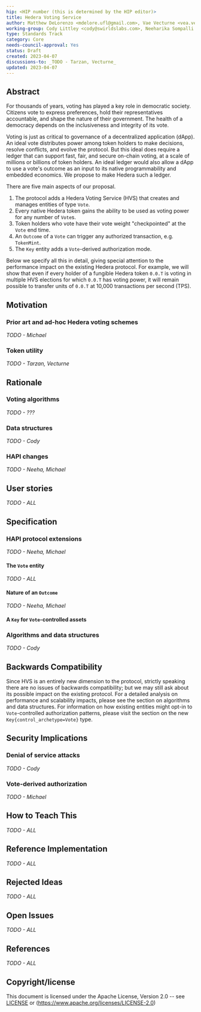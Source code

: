 ```yaml
---
hip: <HIP number (this is determined by the HIP editor)>
title: Hedera Voting Service
author: Matthew DeLorenzo <mdelore.ufl@gmail.com>, Vae Vecturne <vea.vecturne@gmail.com>
working-group: Cody Littley <cody@swirldslabs.com>, Neeharika Sompalli <neeharika.sompalli@swirldslabs.com>, Michael Tinker <michael.tinker@swirldslabs.com>, GPT-4 <info@openai.com> 
type: Standards Track
category: Core
needs-council-approval: Yes
status: Draft
created: 2023-04-07
discussions-to: _TODO - Tarzan, Vecturne_
updated: 2023-04-07
---
```


## Abstract

For thousands of years, voting has played a key role in democratic society. Citizens vote to express preferences, hold their 
representatives accountable, and shape the nature of their government. The health of a democracy depends on the inclusiveness 
and integrity of its vote.

Voting is just as critical to governance of a decentralized application (dApp). An ideal vote distributes power among token holders to 
make decisions, resolve conflicts, and evolve the protocol. But this ideal does require a ledger that can support fast, fair, and secure 
on-chain voting, at a scale of millions or billions of token holders. An ideal ledger would also allow a dApp to use a vote's outcome as 
an input to its native programmability and embedded economics. We propose to make Hedera such a ledger. 

There are five main aspects of our proposal.
  1. The protocol adds a Hedera Voting Service (HVS) that creates and manages entities of type `Vote`.
  2. Every native Hedera token gains the ability to be used as voting power for any number of `Vote`s.
  3. Token holders who vote have their vote weight "checkpointed" at the `Vote` end time.
  4. An `Outcome` of a `Vote` can trigger any authorized transaction, e.g. `TokenMint`.
  5. The `Key` entity adds a `Vote`-derived authorization mode.

Below we specify all this in detail, giving special attention to the performance impact on the existing Hedera protocol. For example, 
we will show that even if every holder of a fungible Hedera token `0.0.T` is voting in multiple HVS elections for which `0.0.T` has 
voting power, it will remain possible to transfer units of `0.0.T` at 10,000 transactions per second (TPS).

## Motivation

### Prior art and ad-hoc Hedera voting schemes

_TODO - Michael_

### Token utility

_TODO - Tarzan, Vecturne_

## Rationale

### Voting algorithms

_TODO - ???_

### Data structures

_TODO - Cody_

### HAPI changes

_TODO - Neeha, Michael_

## User stories

_TODO - ALL_
  
## Specification

### HAPI protocol extensions

_TODO - Neeha, Michael_

#### The `Vote` entity

_TODO - ALL_

#### Nature of an `Outcome` 

_TODO - Neeha, Michael_

#### A `Key` for `Vote`-controlled assets

### Algorithms and data structures

_TODO - Cody_

## Backwards Compatibility

Since HVS is an entirely new dimension to the protocol, strictly speaking there are no issues of backwards compatibility; but we may still
ask about its possible impact on the existing protocol. For a detailed analysis on performance and scalability impacts, please see the 
section on algorithms and data structures. For information on how existing entities might opt-in to `Vote`-controlled authorization 
patterns, please visit the section on the new `Key{control_archetype=Vote}` type.

## Security Implications

### Denial of service attacks

_TODO - Cody_

### Vote-derived authorization

_TODO - Michael_

## How to Teach This

_TODO - ALL_

## Reference Implementation

_TODO - ALL_

## Rejected Ideas

_TODO - ALL_

## Open Issues

_TODO - ALL_

## References

_TODO - ALL_

## Copyright/license

This document is licensed under the Apache License, Version 2.0 -- see [LICENSE](../LICENSE) or (https://www.apache.org/licenses/LICENSE-2.0)
